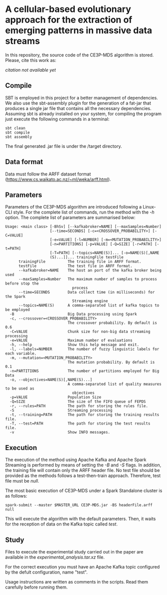 # A cellular-based evolutionary approach for the extraction of emerging patterns in massive data streams

In this repository, the source code of the CE3P-MDS algorithm is stored. Please, cite this work as:

*citation not available yet*

## Compile

SBT is employed in this project for a better management of dependencies. We also use the sbt-assembly plugin for the generation of a fat-jar that produces a single jar file that contains all the necessary dependencies. Assuming sbt is already installed on your system, for compiling the program just execute the following commands in a terminal:

```
sbt clean
sbt compile
sbt assembly
```
The final generated .jar file is under the /target directory.

## Data format

Data must follow the ARFF dataset format (https://www.cs.waikato.ac.nz/~ml/weka/arff.html).

## Parameters

Parameters of the CE3P-MDS algorithm are introduced following a Linux-CLI style. For the complete list of commands, run the method with the *-h* option. The complete list of parameters are summarised below:

```
Usage: <main class> [-BhSv] [--kafkabroker=NAME] [--maxSamples=Number]
                    [--time=SECONDS] [-c=<CROSSOVER_PROBABILITY>] [-C=VALUE]
                    [-e=VALUE] [-l=NUMBER] [-m=<MUTATION_PROBABILITY>]
                    [-n=PARTITIONS] [-p=VALUE] [-Q=SIZE] [-r=PATH] [-t=PATH]
                    [-T=PATH] [--topics=NAME(S)]... [-o=NAME(S)[,NAME
                    (S)...]]... trainingFile testFile
      trainingFile          The training file in ARFF format.
      testFile              The test file in ARFF format.
      --kafkabroker=NAME    The host an port of the kafka broker being used
      --maxSamples=Number   The maximum number of samples to process before stop the
                              process
      --time=SECONDS        Data collect time (in milliseconds) for the Spark
                              Streaming engine
      --topics=NAME(S)      A comma-separated list of kafka topics to be employed
  -B                        Big Data processing using Spark
  -c, --crossover=<CROSSOVER_PROBABILITY>
                            The crossover probability. By default is 0.6
  -C=VALUE                  Chunk size for non-big data streaming processing
  -e=VALUE                  Maximum number of evaluations
  -h, --help                Show this help message and exit.
  -l, --labels=NUMBER       The number of fuzzy linguistic labels for each variable.
  -m, --mutation=<MUTATION_PROBABILITY>
                            The mutation probability. By default is 0.1
  -n=PARTITIONS             The number of partitions employed for Big Data
  -o, --objectives=NAME(S)[,NAME(S)...]
                            A comma-separated list of quality measures to be used as
                              objectives
  -p=VALUE                  Population Size
  -Q=SIZE                   The size of the FIFO queue of FEPDS
  -r, --rules=PATH          The path for storing the rules file.
  -S                        Streaming processing
  -t, --training=PATH       The path for storing the training results file.
  -T, --test=PATH           The path for storing the test results file.
  -v                        Show INFO messages.
```


## Execution

The execution of the method using Apache Kafka and Apache Spark Streaming is performed by means of setting the *-B* and *-S* flags. In addition, the training file will contain only the ARFF header file. No test file should be provided as the methods follows a test-then-train approach. Therefore, test file must be *null*. 

The most basic execution of CE3P-MDS under a Spark Standalone  cluster is as follows:
```
spark-submit --master $MASTER_URL CE3P-MDS.jar -BS headerFile.arff null
```

This will execute the algorithm with the default parameters. Then, it waits for the reception of data on the Kafka topic called *test*.

## Study

Files to execute the experimental study carried out in the paper are available in the _experimental_analysis.tar.xz_ file.

For the correct execution you must have an Apache Kafka topic configured by the defult configuration, name "test".

Usage instructions are written as comments in the scripts. Read them carefully before running them.

